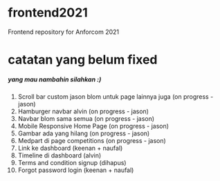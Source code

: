 # frontend2021
Frontend repository for Anforcom 2021 

# catatan yang belum fixed
##### yang mau nambahin silahkan :)
1. Scroll bar custom jason blom untuk page lainnya juga (on progress - jason)
2. Hamburger navbar alvin (on progress  - jason)
3. Navbar blom sama semua (on progress  - jason)
4. Mobile Responsive Home Page (on progress  - jason)
5. Gambar ada yang hilang (on progress  - jason)
6. Medpart di page competitions (on progress  - jason)
7. Link ke dashboard (keenan + naufal)
8. Timeline di dashboard (alvin)
9. Terms and condition signup (dihapus)
10. Forgot password login (keenan + naufal)

